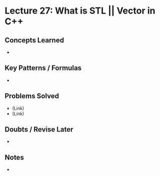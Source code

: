 # Lecture 27: What is STL || Vector in C++

## Concepts Learned
-

## Key Patterns / Formulas
-

## Problems Solved
- (Link) 
- (Link) 

## Doubts / Revise Later
-

## Notes
-
